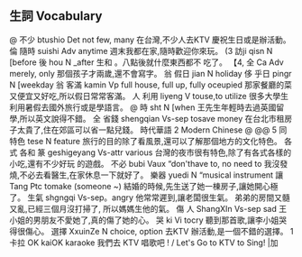 ## 生詞 Vocabulary
@  不少          btushio               Det not few, many
在台灣,不少人去KTV 慶祝生日或是辦活動。
倫 隨時          suishi               Adv anytime
週末我都在家,隨時歡迎你來玩。
(3 訪ji             qisn                  N [before
後             hou                   N _after
生和 。八點後就什麼東西都不
吃了。
【4,   全                  Ca                        Adv merely, only
那個孩子才兩歲,還不會寫字。
翁 假日             jian                        N holiday
侈 乎日              pingr                     N [weekday
翁 客滿              kamin                     Vp full house, full up, fully oceupied
那家餐廳的菜又便宜又好吃,所以假日常常客滿。
人 利用                liyeng                        V touse,to utilize
很多大學生利用暑假去國外旅行或是學語言。
@ 時                 sht                         N [when
王先生年輕時去過英國留學,所以英文說得不錯。
全   省錢             shengqian             Vs-sep tosave money
在台北市租房子太貴了,住在郊區可以省一點兒錢。
時代華語               2
Modern Chinese
@ @@ 5 同
特色            tese                      N feature
旅行的目的除了看風景,還可以了解那個地方的文化特色。
各式 各和 篆   geshigeyang       Vs-attr various
台灣的夜市很有特色,除了有各式各樣的小吃,還有不少好玩
的遊戲。
不必              bubi                      Vaux “don'thave to, no need to
我沒發燒,不必去看醫生,在家休息一下就好了。
樂器               yuedi                        N “musical instrument
讓                  Tang                        Ptc tomake (someone ~)
結婚的時候,先生送了她一棟房子,讓她開心極了。
生氣              shgngqi                  Vs-sep。angry
他常常遲到,讓老闆很生氣。
弟弟的房間又髓又亂,已經三個月沒打掃了, 所以媽媽生他的氣。
傷 人                 ShangXIn                  Vs-sep sad
王小姐的男朋友不愛她了,真的傷了她的心。
哭                 ki                          Vi tocry
聽到那首歌,讓李小姐哭得很傷心。
選擇             XxuinZe                      N choice, option
去KTV 辦活動,是一個不錯的選擇。
1
卡拉 OK kaiOK           karaoke
我們去 KTV 唱歌吧 !      /
Let's Go to KTV to Sing! |加
